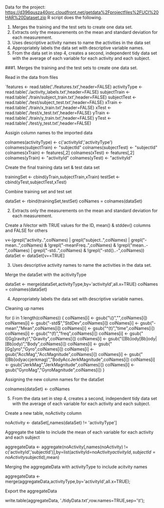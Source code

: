 Data for the project: https://d396qusza40orc.cloudfront.net/getdata%2Fprojectfiles%2FUCI%20HAR%20Dataset.zip
R script does the following. 
1. Merges the training and the test sets to create one data set.
2. Extracts only the measurements on the mean and standard deviation for each measurement. 
3. Uses descriptive activity names to name the activities in the data set
4. Appropriately labels the data set with descriptive variable names. 
5. From the data set in step 4, creates a second, independent tidy data set with the average of each variable for each activity and each subject.





###1. Merges the training and the test sets to create one data set.

Read in the data from files

`features <- read.table('./features.txt',header=FALSE)
activityType <- read.table('./activity_labels.txt',header=FALSE)
subjectTrain <- read.table('./train/subject_train.txt',header=FALSE)
subjectTest <- read.table('./test/subject_test.txt',header=FALSE)
xTrain <- read.table('./train/x_train.txt',header=FALSE)
xTest <- read.table('./test/x_test.txt',header=FALSE)
yTrain <- read.table('./train/y_train.txt',header=FALSE)
yTest <- read.table('./test/y_test.txt',header=FALSE)

Assigin column names to the imported data

colnames(activityType) <- c('activityId','activityType')
colnames(subjectTrain) <- "subjectId"
colnames(subjectTest) <- "subjectId"
colnames(xTrain) <- features[,2]
colnames(xTest) <- features[,2]
colnames(yTrain) <- "activityId"
colnames(yTest) <- "activityId"

Create the final training data set & test data set

trainingSet <- cbind(yTrain,subjectTrain,xTrain)
testSet <- cbind(yTest,subjectTest,xTest)

Combine training set and test set

dataSet <- rbind(trainingSet,testSet)
colNames  = colnames(dataSet)



2. Extracts only the measurements on the mean and standard deviation for each measurement.

Create a lVector with TRUE values for the ID, mean() & stddev() columns and FALSE for others

v<-(grepl("activity..",colNames) | grepl("subject..",colNames) | grepl("-mean..",colNames) & !grepl("-meanFreq..",colNames) & !grepl("mean..-",colNames) | grepl("-std..",colNames) & !grepl("-std()..-",colNames))
dataSet <- dataSet[v==TRUE]



3. Uses descriptive activity names to name the activities in the data set.

Merge the dataSet with the acitivityType

dataSet <- merge(dataSet,activityType,by='activityId',all.x=TRUE)
colNames  = colnames(dataSet)



4. Appropriately labels the data set with descriptive variable names.

Cleaning up names

for (i in 1:length(colNames)) 
{ 
  colNames[i] <- gsub("\\()","",colNames[i])
  colNames[i] <- gsub("-std$","StdDev",colNames[i])
  colNames[i] <- gsub("-mean","Mean",colNames[i])
  colNames[i] <- gsub("^(t)","time",colNames[i])
  colNames[i] <- gsub("^(f)","freq",colNames[i])
  colNames[i] <- gsub("([Gg]ravity)","Gravity",colNames[i])
  colNames[i] <- gsub("([Bb]ody[Bb]ody|[Bb]ody)","Body",colNames[i])
  colNames[i] <- gsub("[Gg]yro","Gyro",colNames[i])
  colNames[i] <- gsub("AccMag","AccMagnitude",colNames[i])
  colNames[i] <- gsub("([Bb]odyaccjerkmag)","BodyAccJerkMagnitude",colNames[i])
  colNames[i] <- gsub("JerkMag","JerkMagnitude",colNames[i])
  colNames[i] <- gsub("GyroMag","GyroMagnitude",colNames[i])
}

Assigning the new column names for the dataSet

colnames(dataSet) <- colNames

5. From the data set in step 4, creates a second, independent tidy data set with the average of each variable for each activity and each subject.

Create a new table, noActivity column

noActivity <- dataSet[,names(dataSet) != 'activityType']

Aggregate the table to include the mean of each variable for each activity and each subject

aggregateData <- aggregate(noActivity[,names(noActivity) != c('activityId','subjectId')],by=list(activityId=noActivity$activityId,subjectId = noActivity$subjectId),mean)


Merging the aggregateData with activityType to include acitvity names

aggregateData <- merge(aggregateData,activityType,by='activityId',all.x=TRUE);


Export the aggregateData
 
write.table(aggregateData, './tidyData.txt',row.names=TRUE,sep='\t');
